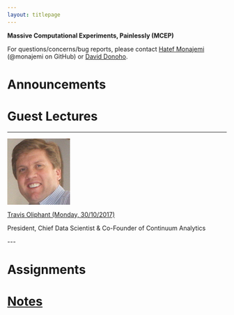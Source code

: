 ```yaml
---
layout: titlepage
---
```


**Massive Computational Experiments, Painlessly (MCEP)**

For questions/concerns/bug reports, please contact [Hatef Monajemi](http://web.stanford.edu/~monajemi/) (@monajemi on GitHub) or [David Donoho](https://profiles.stanford.edu/david-donoho).


# [](#announcements)Announcements

# [](#guest_lectures) Guest Lectures

---
<div class="speakerphoto">
<img style="vertical-align:middle" src="assets/img/travis_oliphant.jpg">
</div>

<div class="speaker"> 
<p><a href="./travis_lecture"> Travis Oliphant (Monday, 30/10/2017) </a></p>
<p> President, Chief Data Scientist & Co-Founder of Continuum Analytics</p>    
</div>
---

# [](#hw)Assignments

# [Notes](notes)




